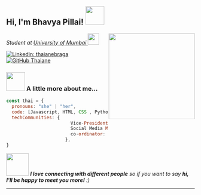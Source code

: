 <h2> Hi, I'm Bhavya Pillai! <img src="https://media.giphy.com/media/mGcNjsfWAjY5AEZNw6/giphy.gif" width="50"></h2>
<img align='right' src="https://media.giphy.com/media/ieyl9zmCjO4b4t6qoY/giphy.gif" width="230">
<p><em>Student at <a href="https://mu.ac.in/">University of Mumbai </a><img src="https://media.giphy.com/media/fYSnHlufseco8Fh93Z/giphy.gif" width="30"></br></em></p>

[![Linkedin: thaianebraga](https://img.shields.io/badge/-bhavyapillai-blue?style=flat-square&logo=Linkedin&logoColor=white&link=https://www.linkedin.com/in/bhavyapillai/)](https://www.linkedin.com/in/bhavyapillai/)
[![GitHub Thaiane](https://img.shields.io/github/followers/BhavyaPillai?label=follow&style=social)](https://github.com/BhavyaPillai)

### <img src="https://media.giphy.com/media/VgCDAzcKvsR6OM0uWg/giphy.gif" width="50"> A little more about me...  

```javascript
const thai = {
  pronouns: "she" | "her",
  code: [Javascript, HTML, CSS , Python ],
  techCommunities: {
                        Vice-President: "Sophisticated and Perpetual Coders Association ",
                        Social Media Manager : "Google Developer Student Club ",
                        co-ordinator: "Tech-Quiz Megaleio",
                      },
}
```
<img src="https://media.giphy.com/media/LnQjpWaON8nhr21vNW/giphy.gif" width="60"> <em><b>I love connecting with different people</b> so if you want to say <b>hi, I'll be happy to meet you more!</b> :)</em>

---
